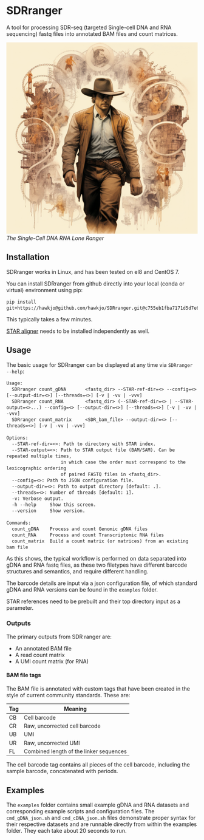 # SDRranger
A tool for processing SDR-seq (targeted Single-cell DNA and RNA sequencing) fastq files into annotated BAM files and count matrices.

![The Single-Cell DNA RNA Lone Ranger](doc/SDRLoneRanger.png?raw=true "The Single-Cell DNA RNA Lone Ranger")
*The Single-Cell DNA RNA Lone Ranger*

## Installation

SDRranger works in Linux, and has been tested on el8 and CentOS 7. 

You can install SDRranger from github directly into your local (conda or virtual) environment using pip:
```
pip install git+https://hawkjo@github.com/hawkjo/SDRranger.git@c755eb1fba7171d5d7e611ca67a17ad6d350d05f
```
This typically takes a few minutes. 

[STAR aligner](https://github.com/alexdobin/STAR)  needs to be installed independently as well.

## Usage

The basic usage for SDRranger can be displayed at any time via `SDRranger --help`:
```
Usage:
  SDRranger count_gDNA       <fastq_dir> --STAR-ref-dir=<> --config=<> [--output-dir=<>] [--threads=<>] [-v | -vv | -vvv]
  SDRranger count_RNA        <fastq_dir> (--STAR-ref-dir=<> | --STAR-output=<>...) --config=<> [--output-dir=<>] [--threads=<>] [-v | -vv | -vvv]
  SDRranger count_matrix     <SDR_bam_file> --output-dir=<> [--threads=<>] [-v | -vv | -vvv]

Options:                                                                                                          
  --STAR-ref-dir=<>: Path to directory with STAR index.                                                            
  --STAR-output=<>: Path to STAR output file (BAM/SAM). Can be repeated multiple times,                                                                 
                    in which case the order must correspond to the lexicographic ordering                                           
                    of paired FASTQ files in <fastq_dir>.                                                         
  --config=<>: Path to JSON configuration file.                                                                   
  --output-dir=<>: Path to output directory [default: .].                                                          
  --threads=<>: Number of threads [default: 1].                                                                   
  -v: Verbose output.                                                                                             
  -h --help     Show this screen.                                                                                 
  --version     Show version.                                                                                                                                                                                                   

Commands:                                                                                                         
  count_gDNA    Process and count Genomic gDNA files                                                              
  count_RNA     Process and count Transcriptomic RNA files                                                        
  count_matrix  Build a count matrix (or matrices) from an existing bam file      
```
As this shows, the typical workflow is performed on data separated into gDNA and RNA fastq files, as these two filetypes have different barcode structures and semantics, and require different handling.

The barcode details are input via a json configuration file, of which standard gDNA and RNA versions can be found in the `examples` folder. 

STAR references need to be prebuilt and their top directory input as a parameter.

### Outputs
The primary outputs from SDR ranger are:
* An annotated BAM file
* A read count matrix
* A UMI count matrix (for RNA)

#### BAM file tags
The BAM file is annotated with custom tags that have been created in the style of current community standards. These are:

| Tag | Meaning |
|--|--|
| CB | Cell barcode |
| CR | Raw, uncorrected cell barcode |
| UB | UMI |
| UR | Raw, uncorrected UMI |
| FL | Combined length of the linker sequences |

The cell barcode tag contains all pieces of the cell barcode, including the sample barcode, concatenated with periods.

## Examples

The `examples` folder contains small example gDNA and RNA datasets and corresponding example scripts and configuration files. The `cmd_gDNA_json.sh` and `cmd_cDNA_json.sh` files demonstrate proper syntax for their respective datasets and are runnable directly from within the examples folder. They each take about 20 seconds to run.
